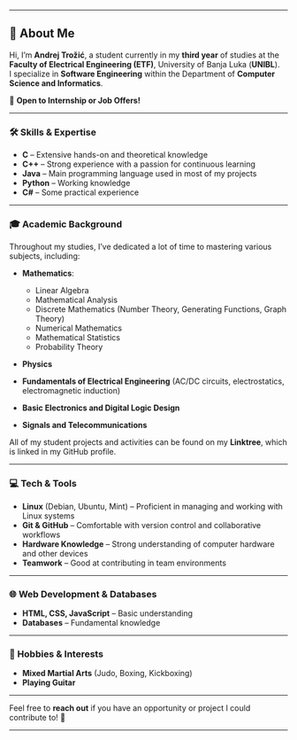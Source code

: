 
---

## 👋 About Me  

Hi, I’m **Andrej Trožić**, a student currently in my **third year** of studies at the **Faculty of Electrical Engineering (ETF)**, University of Banja Luka (**UNIBL**).  
I specialize in **Software Engineering** within the Department of **Computer Science and Informatics**.  

💼 **Open to Internship or Job Offers!**  

---

### 🛠️ Skills & Expertise  
- **C** – Extensive hands-on and theoretical knowledge  
- **C++** – Strong experience with a passion for continuous learning  
- **Java** – Main programming language used in most of my projects  
- **Python** – Working knowledge  
- **C#** – Some practical experience  

---

### 🎓 Academic Background  
Throughout my studies, I’ve dedicated a lot of time to mastering various subjects, including:  
- **Mathematics**:  
  - Linear Algebra  
  - Mathematical Analysis  
  - Discrete Mathematics (Number Theory, Generating Functions, Graph Theory)  
  - Numerical Mathematics  
  - Mathematical Statistics  
  - Probability Theory  

- **Physics**  
- **Fundamentals of Electrical Engineering** (AC/DC circuits, electrostatics, electromagnetic induction)  
- **Basic Electronics and Digital Logic Design**  
- **Signals and Telecommunications**  

All of my student projects and activities can be found on my **Linktree**, which is linked in my GitHub profile.  

---

### 💻 Tech & Tools  
- **Linux** (Debian, Ubuntu, Mint) – Proficient in managing and working with Linux systems  
- **Git & GitHub** – Comfortable with version control and collaborative workflows  
- **Hardware Knowledge** – Strong understanding of computer hardware and other devices  
- **Teamwork** – Good at contributing in team environments  

---

### 🌐 Web Development & Databases  
- **HTML, CSS, JavaScript** – Basic understanding  
- **Databases** – Fundamental knowledge  

---

### 🎯 Hobbies & Interests  
- **Mixed Martial Arts** (Judo, Boxing, Kickboxing)  
- **Playing Guitar**  

---

Feel free to **reach out** if you have an opportunity or project I could contribute to! 🚀  

---
